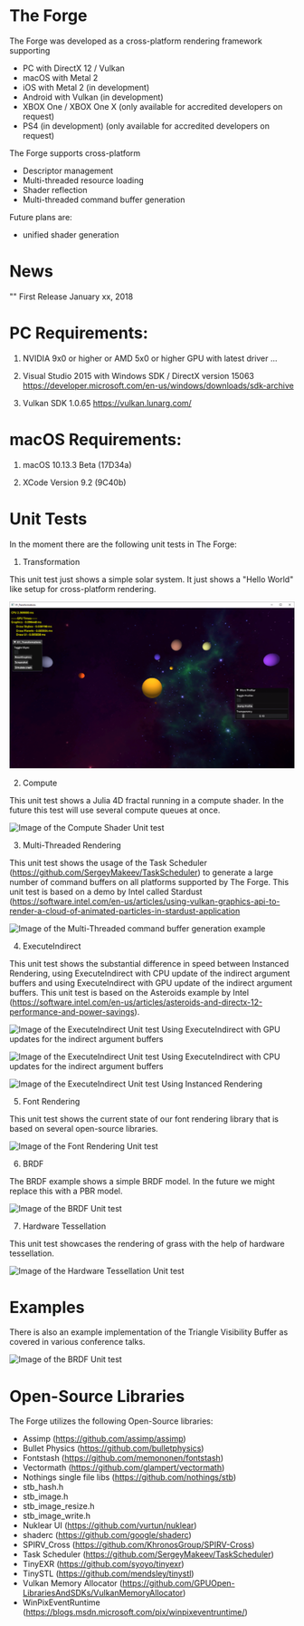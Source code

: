 # The Forge
The Forge was developed as a cross-platform rendering framework supporting
- PC with DirectX 12 / Vulkan
- macOS with Metal 2
- iOS with Metal 2 (in development)
- Android with Vulkan (in development)
- XBOX One / XBOX One X (only available for accredited developers on request)
- PS4 (in development) (only available for accredited developers on request)

The Forge supports cross-platform
- Descriptor management
- Multi-threaded resource loading
- Shader reflection
- Multi-threaded command buffer generation

Future plans are:
- unified shader generation


# News
"" First Release January xx, 2018



# PC Requirements:

1. NVIDIA 9x0 or higher or AMD 5x0 or higher GPU with latest driver ...

2. Visual Studio 2015 with Windows SDK / DirectX version 15063
https://developer.microsoft.com/en-us/windows/downloads/sdk-archive

3. Vulkan SDK 1.0.65 
https://vulkan.lunarg.com/


# macOS Requirements:

1. macOS 10.13.3 Beta (17D34a)

2. XCode Version 9.2 (9C40b)


# Unit Tests
In the moment there are the following unit tests in The Forge:

1. Transformation

This unit test just shows a simple solar system. It just shows a "Hello World" like setup for cross-platform rendering.

![Image of the Transformations Unit test](https://github.com/ConfettiFX/The-Forge/blob/master/Screenshots/01_Transformations.PNG)

2. Compute

This unit test shows a Julia 4D fractal running in a compute shader. In the future this test will use several compute queues at once.

![Image of the Compute Shader Unit test](https://github.com/ConfettiFX/The-Forge/blob/master/Screenshots/02_Compute.PNG)

3. Multi-Threaded Rendering

This unit test shows the usage of the Task Scheduler (https://github.com/SergeyMakeev/TaskScheduler) to generate a large number of command buffers on all platforms supported by The Forge. This unit test is based on a demo by Intel called Stardust (https://software.intel.com/en-us/articles/using-vulkan-graphics-api-to-render-a-cloud-of-animated-particles-in-stardust-application

![Image of the Multi-Threaded command buffer generation example](https://github.com/ConfettiFX/The-Forge/blob/master/Screenshots/03_MultiThreading.PNG)

4. ExecuteIndirect

This unit test shows the substantial difference in speed between Instanced Rendering, using ExecuteIndirect with CPU update of the indirect argument buffers and using ExecuteIndirect with GPU update of the indirect argument buffers.
This unit test is based on the Asteroids example by Intel (https://software.intel.com/en-us/articles/asteroids-and-directx-12-performance-and-power-savings).

![Image of the ExecuteIndirect Unit test](https://github.com/ConfettiFX/The-Forge/blob/master/Screenshots/04_ExecuteIndirect.PNG)
Using ExecuteIndirect with GPU updates for the indirect argument buffers

![Image of the ExecuteIndirect Unit test](https://github.com/ConfettiFX/The-Forge/blob/master/Screenshots/04_ExecuteIndirect_2.PNG)
Using ExecuteIndirect with CPU updates for the indirect argument buffers

![Image of the ExecuteIndirect Unit test](https://github.com/ConfettiFX/The-Forge/blob/master/Screenshots/04_ExecuteIndirect_3.PNG)
Using Instanced Rendering

5. Font Rendering

This unit test shows the current state of our font rendering library that is based on several open-source libraries.

![Image of the Font Rendering Unit test](https://github.com/ConfettiFX/The-Forge/blob/master/Screenshots/05_FontRendering.PNG)

6. BRDF

The BRDF example shows a simple BRDF model. In the future we might replace this with a PBR model.

![Image of the BRDF Unit test](https://github.com/ConfettiFX/The-Forge/blob/master/Screenshots/06_BRDF.PNG)

7. Hardware Tessellation

This unit test showcases the rendering of grass with the help of hardware tessellation.

![Image of the Hardware Tessellation Unit test](https://github.com/ConfettiFX/The-Forge/blob/master/Screenshots/07_Hardware_Tessellation.PNG)

# Examples
There is also an example implementation of the Triangle Visibility Buffer as covered in various conference talks.

![Image of the BRDF Unit test](https://github.com/ConfettiFX/The-Forge/blob/master/Screenshots/Visibility_Buffer.png)




# Open-Source Libraries
The Forge utilizes the following Open-Source libraries:
- Assimp (https://github.com/assimp/assimp)
- Bullet Physics (https://github.com/bulletphysics)
- Fontstash (https://github.com/memononen/fontstash)
- Vectormath (https://github.com/glampert/vectormath)
- Nothings single file libs (https://github.com/nothings/stb)
 - stb_hash.h
 - stb_image.h
 - stb_image_resize.h
 - stb_image_write.h
- Nuklear UI (https://github.com/vurtun/nuklear)
- shaderc (https://github.com/google/shaderc)
- SPIRV_Cross (https://github.com/KhronosGroup/SPIRV-Cross)
- Task Scheduler (https://github.com/SergeyMakeev/TaskScheduler)
- TinyEXR (https://github.com/syoyo/tinyexr)
- TinySTL (https://github.com/mendsley/tinystl)
- Vulkan Memory Allocator (https://github.com/GPUOpen-LibrariesAndSDKs/VulkanMemoryAllocator)
- WinPixEventRuntime (https://blogs.msdn.microsoft.com/pix/winpixeventruntime/)